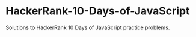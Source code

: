 # HackerRank-10-Days-of-JavaScript
Solutions to HackerRank 10 Days of JavaScript practice problems.
